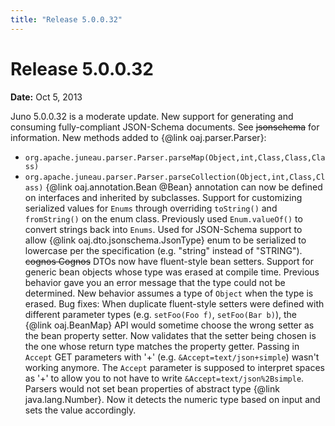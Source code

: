 ```yaml
---
title: "Release 5.0.0.32"
---
```


# Release 5.0.0.32

**Date:** Oct 5, 2013

Juno 5.0.0.32 is a moderate update.
New support for generating and consuming fully-compliant JSON-Schema documents.
See ~~jsonschema~~ for information.
New methods added to \{@link oaj.parser.Parser\}:
- `org.apache.juneau.parser.Parser.parseMap(Object,int,Class,Class,Class)`
- `org.apache.juneau.parser.Parser.parseCollection(Object,int,Class,Class)`
\{@link oaj.annotation.Bean @Bean\} annotation can now be defined on interfaces and inherited by subclasses.
Support for customizing serialized values for `Enums` through overriding `toString()` and `fromString()` on the enum class.
Previously used `Enum.valueOf()` to convert strings back into `Enums`.
Used for JSON-Schema support to allow \{@link oaj.dto.jsonschema.JsonType\} enum to be serialized to lowercase per the specification (e.g. "string" instead of "STRING").
~~cognos Cognos~~ DTOs now have fluent-style bean setters.
Support for generic bean objects whose type was erased at compile time.
Previous behavior gave you an error message that the type could not be determined.
New behavior assumes a type of `Object` when the type is erased.
Bug fixes:
When duplicate fluent-style setters were defined with different parameter types (e.g. `setFoo(Foo f)`, `setFoo(Bar b)`), the \{@link oaj.BeanMap\} API would sometime choose the wrong setter as the bean property setter. 
Now validates that the setter being chosen is the one whose return type matches the property getter.
Passing in `Accept` GET parameters with '+' (e.g. `&Accept=text/json+simple`) wasn't working anymore.
The `Accept` parameter is supposed to interpret spaces as '+' to allow you to not have to write `&Accept=text/json%2Bsimple`.
Parsers would not set bean properties of abstract type \{@link java.lang.Number\}.
Now it detects the numeric type based on input and sets the value accordingly.